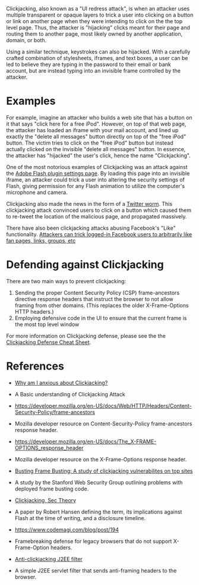 Clickjacking, also known as a "UI redress attack", is when an attacker
uses multiple transparent or opaque layers to trick a user into clicking
on a button or link on another page when they were intending to click on
the the top level page. Thus, the attacker is "hijacking" clicks meant
for their page and routing them to another page, most likely owned by
another application, domain, or both.

Using a similar technique, keystrokes can also be hijacked. With a
carefully crafted combination of stylesheets, iframes, and text boxes, a
user can be led to believe they are typing in the password to their
email or bank account, but are instead typing into an invisible frame
controlled by the attacker.

# Examples

For example, imagine an attacker who builds a web site that has a button
on it that says "click here for a free iPod". However, on top of that
web page, the attacker has loaded an iframe with your mail account, and
lined up exactly the "delete all messages" button directly on top of the
"free iPod" button. The victim tries to click on the "free iPod" button
but instead actually clicked on the invisible "delete all messages"
button. In essence, the attacker has "hijacked" the user's click, hence
the name "Clickjacking".

One of the most notorious examples of Clickjacking was an attack against
the [Adobe Flash plugin settings
page](http://www.macromedia.com/support/documentation/en/flashplayer/help/settings_manager06.html).
By loading this page into an invisible iframe, an attacker could trick a
user into altering the security settings of Flash, giving permission for
any Flash animation to utilize the computer's microphone and camera.

Clickjacking also made the news in the form of a [Twitter
worm](http://shiflett.org/blog/2009/feb/twitter-dont-click-exploit).
This clickjacking attack convinced users to click on a button which
caused them to re-tweet the location of the malicious page, and
propagated massively.

There have also been clickjacking attacks abusing Facebook's "Like"
functionality. [Attackers can trick logged-in Facebook users to
arbitrarily like fan pages, links, groups,
etc](http://threatpost.com/en_us/blogs/facebook-jacking-scams-expand-060310)

# Defending against Clickjacking

There are two main ways to prevent clickjacking:

1.  Sending the proper Content Security Policy (CSP) frame-ancestors
    directive response headers that instruct the browser to not allow
    framing from other domains. (This replaces the older X-Frame-Options
    HTTP headers.)
2.  Employing defensive code in the UI to ensure that the current frame
    is the most top level window

For more information on Clickjacking defense, please see the the
[Clickjacking Defense Cheat
Sheet](Clickjacking_Defense_Cheat_Sheet "wikilink").

# References

  - [Why am I anxious about
    Clickjacking?](https://www.linkedin.com/pulse/20141202104842-120953718-why-am-i-anxious-about-clickjacking)

<!-- end list -->

  -
    A Basic understanding of Clickjacking Attack

<!-- end list -->

  - <https://developer.mozilla.org/en-US/docs/Web/HTTP/Headers/Content-Security-Policy/frame-ancestors>

<!-- end list -->

  -
    Mozilla developer resource on Content-Security-Policy
    frame-ancestors response header.

<!-- end list -->

  - <https://developer.mozilla.org/en-US/docs/The_X-FRAME-OPTIONS_response_header>

<!-- end list -->

  -
    Mozilla developer resource on the X-Frame-Options response header.

<!-- end list -->

  - [Busting Frame Busting: A study of clickjacking vulnerabilites on
    top sites](http://w2spconf.com/2010/papers/p27.pdf)

<!-- end list -->

  -
    A study by the Stanford Web Security Group outlining problems with
    deployed frame busting code.

<!-- end list -->

  - [Clickjacking, Sec
    Theory](http://www.sectheory.com/clickjacking.htm)

<!-- end list -->

  -
    A paper by Robert Hansen defining the term, its implications against
    Flash at the time of writing, and a disclosure timeline.

<!-- end list -->

  - <https://www.codemagi.com/blog/post/194>

<!-- end list -->

  -
    Framebreaking defense for legacy browsers that do not support
    X-Frame-Option headers.

<!-- end list -->

  - [Anti-clickjacking J2EE
    filter](ClickjackFilter_for_Java_EE "wikilink")

<!-- end list -->

  -
    A simple J2EE servlet filter that sends anti-framing headers to the
    browser.